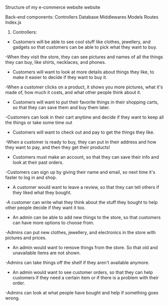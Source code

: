 Structure of my e-commerce website website

Back-end components: 
Controllers
Database
Middlewares
Models
Routes
Index.js


1. Controllers: 
* Customers will be able to see cool stuff like clothes, jewellery, and gadgets so that customers can be able to pick what they want to buy.

-When they visit the store, they can see pictures and names of all the things they can buy, like shirts, necklaces, and phones.

* Customers will want to look at more details about things they like, to make it easier to decide if they want to buy it.

-When a customer clicks on a product, it shows you more pictures, what it's made of, how much it costs, and what other people think about it.

* Customers will want to put their favorite things in their shopping carts, so that they can save them and buy them later.

-Customers can look in their cart anytime and decide if they want to keep all the things or take some time out

* Customers will want to check out and pay to get the things they like.

-When a customer is ready to buy, they can put in their address and how they want to pay, and then they get their products!

* Customers must make an account, so that they can save their info and look at their past orders.

-Customers can sign up by giving their name and email, so next time it's faster to log in and shop.

* A customer would want to leave a review, so that they can tell others if they liked what they bought.

-A customer can write what they think about the stuff they bought to help other people decide if they want it too.

* An admin can be able to add new things to the store, so that customers can have more options to choose from.

-Admins can put new clothes, jewellery, and electronics in the store with pictures and prices. 

* An admin would want to remove things from the store. So that old and unavailable items are not shown.

-Admins can take things off the shelf if they aren't available anymore.

* An admin would want to see customer orders, so that they can help customers if they need a certain item or if there is a problem with their order.

-Admins can look at what people have bought and help if something goes wrong.

